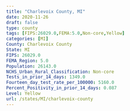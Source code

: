 ```yaml
---
title: "Charlevoix County, MI"
date: 2020-11-26
draft: false
type: county
tags: [FIPS:26029.0,FEMA:5.0,Non-core,Yellow]
categories: [MI]
County: Charlevoix County
State: MI
FIPS: 26029.0
FEMA_Region: 5.0
Population: 26143.0
NCHS_Urban_Rural_Classification: Non-core
Tests_in_prior_14_days: 1349.0
Fourteen_day_test_rate_per_100000: 5160.0
Percent_Positivity_in_prior_14_days: 0.087
Level: Yellow
url: /states/MI/charlevoix-county
---
```



